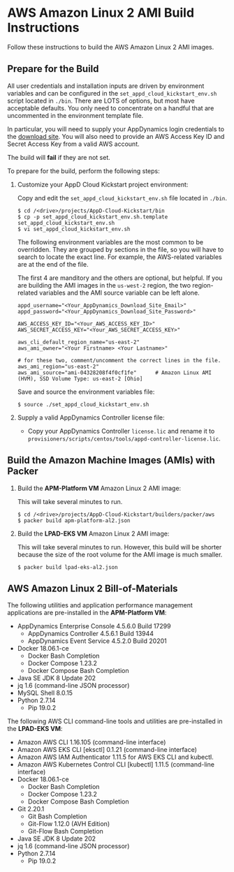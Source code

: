 # AWS Amazon Linux 2 AMI Build Instructions

Follow these instructions to build the AWS Amazon Linux 2 AMI images.

## Prepare for the Build

All user credentials and installation inputs are driven by environment variables and can
be configured in the `set_appd_cloud_kickstart_env.sh` script located in `./bin`. There
are LOTS of options, but most have acceptable defaults. You only need to concentrate
on a handful that are uncommented in the environment template file.

In particular, you will need to supply your AppDynamics login credentials to the 
[download site](https://download.appdynamics.com/download/). You will also need to
provide an AWS Access Key ID and Secret Access Key from a valid AWS account.

The build will __fail__ if they are not set.

To prepare for the build, perform the following steps:

1.	Customize your AppD Cloud Kickstart project environment:

    Copy and edit the `set_appd_cloud_kickstart_env.sh` file located in `./bin`.

    ```
    $ cd /<drive>/projects/AppD-Cloud-Kickstart/bin
    $ cp -p set_appd_cloud_kickstart_env.sh.template set_appd_cloud_kickstart_env.sh
    $ vi set_appd_cloud_kickstart_env.sh
    ```

    The following environment variables are the most common to be overridden. They are
    grouped by sections in the file, so you will have to search to locate the exact line.
    For example, the AWS-related variables are at the end of the file.

    The first 4 are manditory and the others are optional, but helpful. If you are
    building the AMI images in the `us-west-2` region, the two region-related variables
    and the AMI source variable can be left alone.

    ```
    appd_username="<Your_AppDynamics_Download_Site_Email>"
    appd_password="<Your_AppDynamics_Download_Site_Password>"

    AWS_ACCESS_KEY_ID="<Your_AWS_ACCESS_KEY_ID>"
    AWS_SECRET_ACCESS_KEY="<Your_AWS_SECRET_ACCESS_KEY>"

    aws_cli_default_region_name="us-east-2"
    aws_ami_owner="<Your Firstname> <Your Lastname>"

    # for these two, comment/uncomment the correct lines in the file.
    aws_ami_region="us-east-2"
    aws_ami_source="ami-04328208f4f0cf1fe"      # Amazon Linux AMI (HVM), SSD Volume Type: us-east-2 [Ohio]
    ```

    Save and source the environment variables file:

    ```
    $ source ./set_appd_cloud_kickstart_env.sh
    ```

2.	Supply a valid AppDynamics Controller license file:

	-	Copy your AppDynamics Controller `license.lic` and rename it to `provisioners/scripts/centos/tools/appd-controller-license.lic`.

## Build the Amazon Machine Images (AMIs) with Packer

1.	Build the __APM-Platform VM__ Amazon Linux 2 AMI image:

    This will take several minutes to run.

    ```
    $ cd /<drive>/projects/AppD-Cloud-Kickstart/builders/packer/aws
    $ packer build apm-platform-al2.json
    ```

2.	Build the __LPAD-EKS VM__ Amazon Linux 2 AMI image:

    This will take several minutes to run. However, this build will be shorter
    because the size of the root volume for the AMI image is much smaller.

    ```
    $ packer build lpad-eks-al2.json
    ```

## AWS Amazon Linux 2 Bill-of-Materials

The following utilities and application performance management applications are pre-installed in the __APM-Platform VM__:

-	AppDynamics Enterprise Console 4.5.6.0 Build 17299
	-	AppDynamics Controller 4.5.6.1 Build 13944
	-	AppDynamics Event Service 4.5.2.0 Build 20201
-	Docker 18.06.1-ce
	-	Docker Bash Completion
	-	Docker Compose 1.23.2
	-	Docker Compose Bash Completion
-	Java SE JDK 8 Update 202
-	jq 1.6 (command-line JSON processor)
-	MySQL Shell 8.0.15
-	Python 2.7.14
	-	Pip 19.0.2

The following AWS CLI command-line tools and utilities are pre-installed in the __LPAD-EKS VM__:

-	Amazon AWS CLI 1.16.105 (command-line interface)
-	Amazon AWS EKS CLI [eksctl] 0.1.21 (command-line interface)
-	Amazon AWS IAM Authenticator 1.11.5 for AWS EKS CLI and kubectl.
-	Amazon AWS Kubernetes Control CLI [kubectl] 1.11.5 (command-line interface)
-	Docker 18.06.1-ce
	-	Docker Bash Completion
	-	Docker Compose 1.23.2
	-	Docker Compose Bash Completion
-	Git 2.20.1
	-	Git Bash Completion
	-	Git-Flow 1.12.0 (AVH Edition)
	-	Git-Flow Bash Completion
-	Java SE JDK 8 Update 202
-	jq 1.6 (command-line JSON processor)
-	Python 2.7.14
	-	Pip 19.0.2
